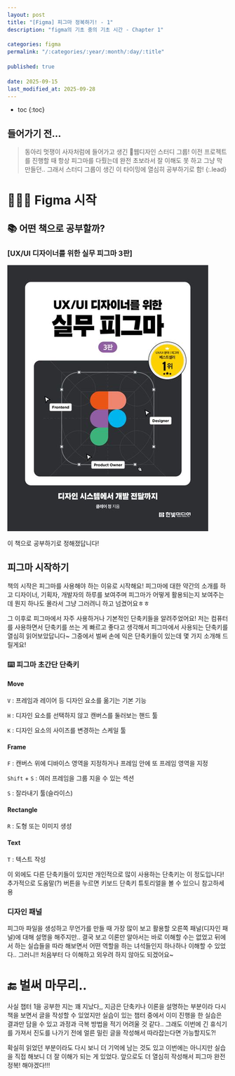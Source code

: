 ```yaml
---
layout: post
title: "[Figma] 피그마 정복하기! - 1"
description: "figma의 기초 중의 기초 시간 - Chapter 1"

categories: figma
permalink: "/:categories/:year/:month/:day/:title"

published: true

date: 2025-09-15
last_modified_at: 2025-09-28
---
```


- toc
  {:toc}

## 들어가기 전...

> 동아리 멋쟁이 사자처럼에 들어가고 생긴 🎨웹디자인 스터디 그룹! 이전 프로젝트를 진행할 때 항상 피그마를 다뤘는데 완전 초보라서 잘 이해도 못 하고 그냥 막 만들던..
> 그래서 스터디 그룹이 생긴 이 타이밍에 열심히 공부하기로 함!
> {:.lead}

# 👨🏻‍🎨 Figma 시작

## 📚 어떤 책으로 공부할까?

### [UX/UI 디자이너를 위한 실무 피그마 3판]

![책 표지](https://github.com/likevanilla/likevanilla.github.io/blob/main/_posts/figma/chapter1/book.jpg?raw=true)

이 책으로 공부하기로 정해졌답니다!

## 피그마 시작하기

책의 시작은 피그마를 사용해야 하는 이유로 시작해요! 피그마에 대한 약간의 소개를 하고 디자이너, 기획자, 개발자의 하루를 보여주며 피그마가 어떻게 활용되는지 보여주는데 뭔지 하나도 몰라서 그냥 그러려니 하고 넘겼어요ㅎㅎ

그 이후로 피그마에서 자주 사용하거나 기본적인 단축키들을 알려주었어요! 저는 컴퓨터를 사용하면서 단축키를 쓰는 게 빠르고 좋다고 생각해서 피그마에서 사용되는 단축키를 열심히 읽어보았답니다~
그중에서 벌써 손에 익은 단축키들이 있는데 몇 가지 소개해 드릴게요!

### ⌨️ 피그마 초간단 단축키

#### Move

`V` : 프레임과 레이어 등 디자인 요소를 옮기는 기본 기능

`H` : 디자인 요소를 선택하지 않고 캔버스를 둘러보는 핸드 툴

`K` : 디자인 요소의 사이즈를 변경하는 스케일 툴

#### Frame

`F` : 캔버스 위에 디바이스 영역을 지정하거나 프레임 안에 또 프레임 영역을 지정

`Shift` + `S` : 여러 프레임을 그룹 지을 수 있는 섹션

`S` : 잘라내기 툴(슬라이스)

#### Rectangle

`R` : 도형 또는 이미지 생성

#### Text

`T` : 텍스트 작성

이 외에도 다른 단축키들이 있지만 개인적으로 많이 사용하는 단축키는 이 정도입니다!
추가적으로 도움말(?) 버튼을 누르면 키보드 단축키 튜토리얼을 볼 수 있으니 참고하세용

### 디자인 패널

피그마 파일을 생성하고 무언가를 만들 때 가장 많이 보고 활용할 오른쪽 패널(디자인 패널)에 대해 설명을 해주지만.. 결국 보고 이론만 알아서는 바로 이해할 수는 없었고 뒤에서 하는 실습들을 따라 해보면서 어떤 역할을 하는 녀석들인지 하나하나 이해할 수 있었다..
그러니!! 처음부터 다 이해하고 외우려 하지 않아도 되겠어요~

# 🔚 벌써 마무리..

사실 챕터 1을 공부한 지는 꽤 지났다,, 지금은 단축키나 이론을 설명하는 부분이라 다시 책을 보면서 글을 작성할 수 있었지만 실습이 있는 챕터 중에서 이미 진행을 한 실습은 결과만 담을 수 있고 과정과 극복 방법을 적기 어려울 것 같다.. 그래도 이번에 긴 휴식기를 가져서 진도를 나가기 전에 얼른 밀린 글을 작성해서 따라잡는다면 가능할지도?!

확실히 읽었던 부분이라도 다시 보니 더 기억에 남는 것도 있고 이번에는 아니지만 실습을 직접 해보니 더 잘 이해가 되는 게 있었다. 앞으로도 더 열심히 작성해서 피그마 완전 정복! 해야겠다!!!
